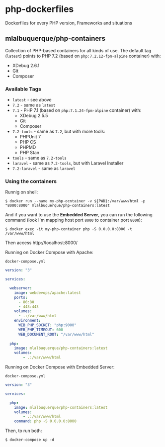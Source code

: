 # php-dockerfiles
Dockerfiles for every PHP version, Frameworks and situations

## mlalbuquerque/php-containers
Collection of PHP-based containers for all kinds of use.
The default tag (`latest`) points to PHP 7.2 (based on `php:7.2.12-fpm-alpine` container) with:
 - XDebug 2.6.1
 - Git
 - Composer

### Available Tags
 - `latest` - see above
 - `7.2` - same as `latest`
 - `7.1` - PHP 7.1 (based on `php:7.1.24-fpm-alpine` container) with:
    - XDebug 2.5.5
    - Git
    - Composer
- `7.2-tools` - same as `7.2`, but with more tools:
    - PHPUnit 7
    - PHP CS
    - PHPMD
    - PHP Stan
- `tools` - same as `7.2-tools`
- `laravel` - same as `7.2-tools`, but with Laravel Installer
- `7.2-laravel` - same as `laravel`

### Using the containers
Runnig on shell:
```Shell
$ docker run --name my-php-ocntainer -v ${PWD}:/var/www/html -p "8000:8000" mlalbuquerque/php-containers:latest
```
And if you want to use the **Embedded Server**, you can run the following command (look I'm mapping host port `8000` to container port `8000`):
```Shell
$ docker exec -it my-php-container php -S 0.0.0.0:8000 -t /var/www/html
```
Then access http://localhost:8000/

Running on Docker Compose with Apache:

`docker-compose.yml`
```YAML
version: "3"

services: 

  webserver:
    image: webdevops/apache:latest
    ports:
      - 80:80
      - 443:443
    volumes: 
      - .:/var/www/html
    environment:
      WEB_PHP_SOCKET: "php:9000"
      WEB_PHP_TIMEOUT: 600
      WEB_DOCUMENT_ROOT: "/var/www/html"
  
  php:
    image: mlalbuquerque/php-containers:latest
    volumes: 
        - .:/var/www/html
```

Running on Docker Compose with Embedded Server:

`docker-compose.yml`
```YAML
version: "3"

services: 

  php:
    image: mlalbuquerque/php-containers:latest
    volumes: 
        - .:/var/www/html
    command: php -S 0.0.0.0:8000
```

Then, to run both:
```Shell
$ docker-compose up -d
```